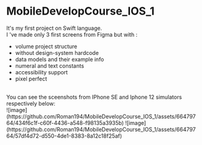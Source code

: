# MobileDevelopCourse_IOS_1
It's my first project on Swift language. <br />
I 've made only 3 first screens from Figma but with :<br />
- volume project structure <br />
- without design-system hardcode<br />
- data models and their example info<br />
- numeral and text constants<br />
- accessibility support<br />
- pixel perfect<br />
<br />
You can see the sceenshots from IPhone SE and Iphone 12 simulators respectively below:
<br />
![image](https://github.com/Roman194/MobileDevelopCourse_IOS_1/assets/66479764/434f6c1f-c60f-4436-a548-f98135a3935b)
![image](https://github.com/Roman194/MobileDevelopCourse_IOS_1/assets/66479764/57df4d72-d550-4de1-8383-8a12c18f25af)
